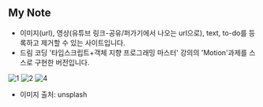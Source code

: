 ## My Note
- 이미지(url), 영상(유튜브 링크-공유/퍼가기에서 나오는 url으로), text, to-do를 등록하고 제거할 수 있는 사이트입니다.
- 드림 코딩 '타입스크립트+객체 지향 프로그래밍 마스터' 강의의 'Motion'과제를 스스로 구현한 버전입니다.

![1](https://user-images.githubusercontent.com/68271159/120071429-61b34f00-c0ca-11eb-8772-469bf0d05360.png)
![2](https://user-images.githubusercontent.com/68271159/120071428-5fe98b80-c0ca-11eb-8f85-d92ad0f09a98.png)
![4](https://user-images.githubusercontent.com/68271159/120071432-61b34f00-c0ca-11eb-8bb0-42f1370d2021.png)

- 이미지 출처: unsplash
